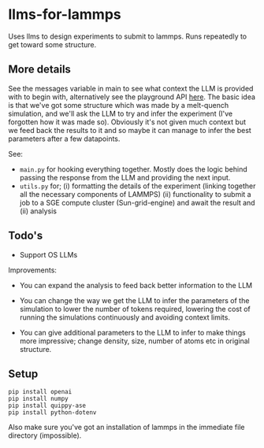 # llms-for-lammps
Uses llms to design experiments to submit to lammps. Runs repeatedly to get toward some structure.


## More details
See the messages variable in main to see what context the LLM is provided with to begin with, alternatively see the playground API [here](https://platform.openai.com/playground/p/xL0CfjMc6pTnUbk5WIjEz4mj?model=gpt-4). The basic idea is that we've got some structure which was made by a melt-quench simulation, and we'll ask the LLM to try and infer the experiment (I've forgotten how it was made so). Obviously it's not given much context but we feed back the results to it and so maybe it can manage to infer the best parameters after a few datapoints.

See: 
- `main.py` for hooking everything together. Mostly does the logic behind passing the response from the LLM and providing the next input.
- `utils.py` for; (i) formatting the details of the experiment (linking together all the necessary components of LAMMPS) (ii) functionality to submit a job to a SGE compute cluster (Sun-grid-engine) and await the result and (ii) analysis

## Todo's
- Support OS LLMs

Improvements:
- You can expand the analysis to feed back better information to the LLM

- You can change the way we get the LLM to infer the parameters of the simulation to lower the number of tokens required, lowering the cost of running the simulations continuously and avoiding context limits.

- You can give additional parameters to the LLM to infer to make things more impressive; change density, size, number of atoms etc in original structure.

## Setup

```
pip install openai
pip install numpy
pip install quippy-ase
pip install python-dotenv
```
Also make sure you've got an installation of lammps in the immediate file directory (impossible).


